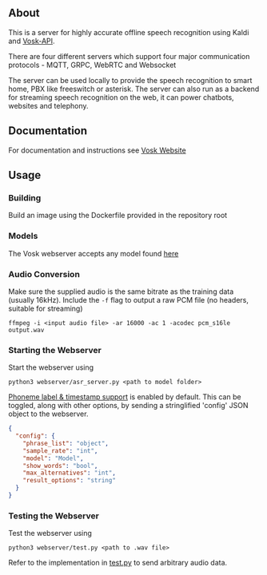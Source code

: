 ## About
This is a server for highly accurate offline speech recognition using
Kaldi and [Vosk-API](https://github.com/alphacep/vosk-api).

There are four different servers which support four major communication
protocols - MQTT, GRPC, WebRTC and Websocket

The server can be used locally to provide the speech recognition to smart
home, PBX like freeswitch or asterisk. The server can also run as a
backend for streaming speech recognition on the web, it can power
chatbots, websites and telephony.

## Documentation
For documentation and instructions see [Vosk Website](https://alphacephei.com/vosk/server)

## Usage
### Building
Build an image using the Dockerfile provided in the repository root
### Models
The Vosk webserver accepts any model found [here](https://alphacephei.com/vosk/models)

### Audio Conversion
Make sure the supplied audio is the same bitrate as the training data (usually 16kHz). Include the `-f` flag to output a raw PCM file (no headers, suitable for streaming) 
```
ffmpeg -i <input audio file> -ar 16000 -ac 1 -acodec pcm_s16le output.wav
```
### Starting the Webserver
Start the webserver using
```
python3 webserver/asr_server.py <path to model folder>
```
[Phoneme label & timestamp support](https://github.com/alphacep/vosk-api/pull/1377) is enabled by default. This can be toggled, along with other options, by sending a stringlified 'config' JSON object to the webserver.
```json
{
  "config": {
    "phrase_list": "object",
    "sample_rate": "int",
    "model": "Model",
    "show_words": "bool",
    "max_alternatives": "int",
    "result_options": "string"
  }
}
```

### Testing the Webserver
Test the webserver using
```
python3 webserver/test.py <path to .wav file>
```
Refer to the implementation in [test.py](websocket/test.py) to send arbitrary audio data.
